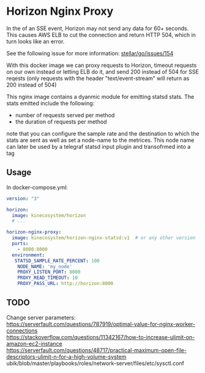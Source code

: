 # Horizon Nginx Proxy

In the of an SSE event, Horizon may not send any data for 60+ seconds.
This causes AWS ELB to cut the connection and return HTTP 504,
which in turn looks like an error.

See the following issue for more information: [stellar/go/issues/154](https://github.com/stellar/go/issues/154)

With this docker image we can proxy requests to Horizon,
timeout requests on our own instead or letting ELB do it,
and send 200 instead of 504 for SSE reqests (only requests with the header "text/event-stream" will return as 200 instead of 504)

This nginx image contains a dyanmic module for emitting statsd stats. The stats emitted include the following:
- number of requests served per method
- the duration of requests per method

note that you can configure the sample rate and the destination to which the stats are sent as well as set a node-name to the metrices. This node name can later be used by a telegraf statsd input plugin and transofrmed into a tag

## Usage

In docker-compose.yml:

```yaml
version: "3"

horizon:
  image: kinecosystem/horizon
  # ...

horizon-nginx-proxy:
  image: kinecosystem/horizon-nginx-statsd:v1  # or any other version
  ports:
    - 8000:8000
  environment:
   STATSD_SAMPLE_RATE_PERCENT: 100
    NODE_NAME: 'my_node'
    PROXY_LISTEN_PORT: 8000
    PROXY_READ_TIMEOUT: 10
    PROXY_PASS_URL: http://horizon:8000
```

## TODO
Change server parameters:  
https://serverfault.com/questions/787919/optimal-value-for-nginx-worker-connections  
https://stackoverflow.com/questions/11342167/how-to-increase-ulimit-on-amazon-ec2-instance  
https://serverfault.com/questions/48717/practical-maximum-open-file-descriptors-ulimit-n-for-a-high-volume-system  
ubik/blob/master/playbooks/roles/network-server/files/etc/sysctl.conf  
